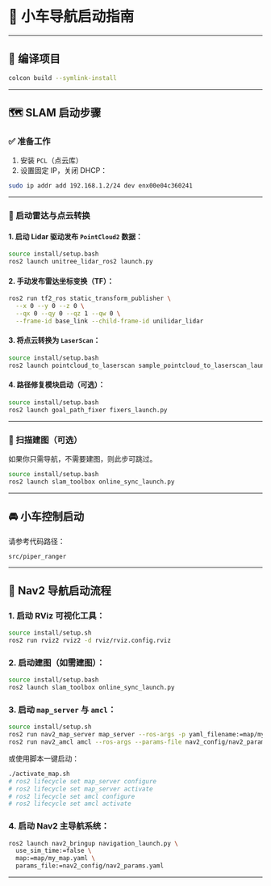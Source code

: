 # 🚗 小车导航启动指南

---

## 🔧 编译项目

```bash
colcon build --symlink-install
```

---

## 🗺️ SLAM 启动步骤

### ✅ 准备工作

1. 安装 `PCL`（点云库）  
2. 设置固定 IP，关闭 DHCP：

```bash
sudo ip addr add 192.168.1.2/24 dev enx00e04c360241
```

---

### 🚀 启动雷达与点云转换

#### 1. 启动 Lidar 驱动发布 `PointCloud2` 数据：

```bash
source install/setup.bash
ros2 launch unitree_lidar_ros2 launch.py
```

#### 2. 手动发布雷达坐标变换（TF）：

```bash
ros2 run tf2_ros static_transform_publisher \
  --x 0 --y 0 --z 0 \
  --qx 0 --qy 0 --qz 1 --qw 0 \
  --frame-id base_link --child-frame-id unilidar_lidar
```

#### 3. 将点云转换为 `LaserScan`：

```bash
source install/setup.bash
ros2 launch pointcloud_to_laserscan sample_pointcloud_to_laserscan_launch.py
```

#### 4. 路径修复模块启动（可选）：

```bash
source install/setup.bash
ros2 launch goal_path_fixer fixers_launch.py
```

---

### 🧭 扫描建图（可选）

如果你只需导航，不需要建图，则此步可跳过。

```bash
source install/setup.bash
ros2 launch slam_toolbox online_sync_launch.py
```

---

## 🚘 小车控制启动

请参考代码路径：  
```
src/piper_ranger
```

---

## 🧠 Nav2 导航启动流程

### 1. 启动 RViz 可视化工具：

```bash
source install/setup.sh
ros2 run rviz2 rviz2 -d rviz/rviz.config.rviz
```

### 2. 启动建图（如需建图）：

```bash
source install/setup.bash
ros2 launch slam_toolbox online_sync_launch.py
```

### 3. 启动 `map_server` 与 `amcl`：

```bash
source install/setup.sh
ros2 run nav2_map_server map_server --ros-args -p yaml_filename:=map/my_map.yaml
ros2 run nav2_amcl amcl --ros-args --params-file nav2_config/nav2_params.yaml
```

或使用脚本一键启动：

```bash
./activate_map.sh
# ros2 lifecycle set map_server configure
# ros2 lifecycle set map_server activate
# ros2 lifecycle set amcl configure
# ros2 lifecycle set amcl activate
```

### 4. 启动 Nav2 主导航系统：

```bash
ros2 launch nav2_bringup navigation_launch.py \
  use_sim_time:=false \
  map:=map/my_map.yaml \
  params_file:=nav2_config/nav2_params.yaml
```

---
